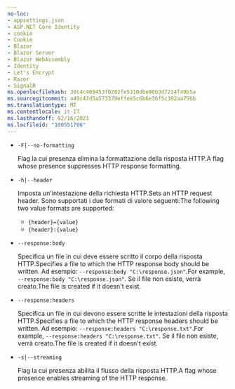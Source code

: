 ```yaml
---
no-loc:
- appsettings.json
- ASP.NET Core Identity
- cookie
- Cookie
- Blazor
- Blazor Server
- Blazor WebAssembly
- Identity
- Let's Encrypt
- Razor
- SignalR
ms.openlocfilehash: 30c4c469453f0202fe5310dbe00b3d7214f49b5a
ms.sourcegitcommit: a49c47d5a573379effee5c6b6e36f5c302aa756b
ms.translationtype: MT
ms.contentlocale: it-IT
ms.lasthandoff: 02/16/2021
ms.locfileid: "100551706"
---
```

* `-F|--no-formatting`

  <span data-ttu-id="8dc7c-101">Flag la cui presenza elimina la formattazione della risposta HTTP.</span><span class="sxs-lookup"><span data-stu-id="8dc7c-101">A flag whose presence suppresses HTTP response formatting.</span></span>

* `-h|--header`

  <span data-ttu-id="8dc7c-102">Imposta un'intestazione della richiesta HTTP.</span><span class="sxs-lookup"><span data-stu-id="8dc7c-102">Sets an HTTP request header.</span></span> <span data-ttu-id="8dc7c-103">Sono supportati i due formati di valore seguenti:</span><span class="sxs-lookup"><span data-stu-id="8dc7c-103">The following two value formats are supported:</span></span>

  * `{header}={value}`
  * `{header}:{value}`

* `--response:body`

  <span data-ttu-id="8dc7c-104">Specifica un file in cui deve essere scritto il corpo della risposta HTTP.</span><span class="sxs-lookup"><span data-stu-id="8dc7c-104">Specifies a file to which the HTTP response body should be written.</span></span> <span data-ttu-id="8dc7c-105">Ad esempio: `--response:body "C:\response.json"`.</span><span class="sxs-lookup"><span data-stu-id="8dc7c-105">For example, `--response:body "C:\response.json"`.</span></span> <span data-ttu-id="8dc7c-106">Se il file non esiste, verrà creato.</span><span class="sxs-lookup"><span data-stu-id="8dc7c-106">The file is created if it doesn't exist.</span></span>

* `--response:headers`

  <span data-ttu-id="8dc7c-107">Specifica un file in cui devono essere scritte le intestazioni della risposta HTTP.</span><span class="sxs-lookup"><span data-stu-id="8dc7c-107">Specifies a file to which the HTTP response headers should be written.</span></span> <span data-ttu-id="8dc7c-108">Ad esempio: `--response:headers "C:\response.txt"`.</span><span class="sxs-lookup"><span data-stu-id="8dc7c-108">For example, `--response:headers "C:\response.txt"`.</span></span> <span data-ttu-id="8dc7c-109">Se il file non esiste, verrà creato.</span><span class="sxs-lookup"><span data-stu-id="8dc7c-109">The file is created if it doesn't exist.</span></span>

* `-s|--streaming`

  <span data-ttu-id="8dc7c-110">Flag la cui presenza abilita il flusso della risposta HTTP.</span><span class="sxs-lookup"><span data-stu-id="8dc7c-110">A flag whose presence enables streaming of the HTTP response.</span></span>
